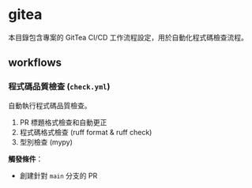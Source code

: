 # gitea

本目錄包含專案的 GitTea CI/CD 工作流程設定，用於自動化程式碼檢查流程。

## workflows

### 程式碼品質檢查 (`check.yml`)

自動執行程式碼品質檢查。

1. PR 標題格式檢查和自動更正
2. 程式碼格式檢查 (ruff format & ruff check)
3. 型別檢查 (mypy)

**觸發條件**：

- 創建針對 `main` 分支的 PR
